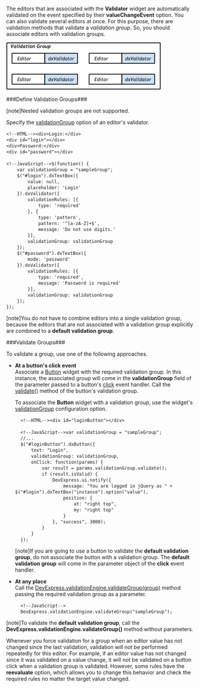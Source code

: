 The editors that are associated with the **Validator** widget are automatically validated on the event specified by their **valueChangeEvent** option. You can also validate several editors at once. For this purpose, there are validation methods that validate a *validation group*. So, you should associate editors with validation groups.

![Validation Group](/images/Common/ValidationGroup.png)

###Define Validation Groups###

[note]Nested validation groups are not supported.

Specify the [validationGroup](/api-reference/10%20UI%20Widgets/dxValidator/1%20Configuration/validationGroup.md '/Documentation/ApiReference/UI_Widgets/dxValidator/Configuration/#validationGroup') option of an editor's validator.

    <!--HTML--><div>Login:</div>
    <div id="login"></div>
    <div>Password:</div>
    <div id="password"></div>

    <!--JavaScript-->$(function() {
        var validationGroup = "sampleGroup";
        $("#login").dxTextBox({
            value: null,
            placeholder: 'Login'
        }).dxValidator({
            validationRules: [{
                type: 'required'
            }, {
                type: 'pattern',
                pattern: '^[a-zA-Z]+$',
                message: 'Do not use digits.'
            }],
            validationGroup: validationGroup
        });
        $("#password").dxTextBox({
            mode: 'password'
        }).dxValidator({
            validationRules: [{
                type: 'required',
                message: 'Password is required'
            }],
            validationGroup: validationGroup
        });
    });

[note]You do not have to combine editors into a single validation group, because the editors that are not associated with a validation group explicitly are combined to a **default validation group**.

###Validate Groups###

To validate a group, use one of the following approaches.

- **At a button's click event**  
    Associate a [Button](/api-reference/10%20UI%20Widgets/dxButton '/Documentation/ApiReference/UI_Widgets/dxButton/') widget with the required validation group. In this instance, the associated group will come in the **validationGroup** field of the parameter passed to a button's [click](/api-reference/10%20UI%20Widgets/dxButton/4%20Events/click.md '/Documentation/ApiReference/UI_Widgets/dxButton/Events/#click') event handler. Call the [validate()](/api-reference/10%20UI%20Widgets/dxValidationGroup/3%20Methods/validate().md '/Documentation/ApiReference/UI_Widgets/dxValidationGroup/Methods/#validate') method of the button's validation group.

    To associate the **Button** widget with a validation group, use the widget's [validationGroup](/api-reference/10%20UI%20Widgets/dxButton/1%20Configuration/validationGroup.md '/Documentation/ApiReference/UI_Widgets/dxButton/Configuration/#validationGroup') configuration option.

        <!--HTML--><div id="loginButton"></div>

        <!--JavaScript-->var validationGroup = "sampleGroup";
        //...
        $("#loginButton").dxButton({
            text: "Login",
            validationGroup: validationGroup,
            onClick: function(params) {
                var result = params.validationGroup.validate();
                if (result.isValid) {
                    DevExpress.ui.notify({
                        message: "You are logged in jQuery as " + $("#login").dxTextBox("instance").option("value"),
                        position: {
                            at: "right top",
                            my: "right top"
                        }
                    }, "success", 3000);
                }
            }
        });

    [note]If you are going to use a button to validate the **default validation group**, do not associate the button with a validation group. The **default validation group** will come in the parameter object of the **click** event handler.

- **At any place**  
    Call the [DevExpress.validationEngine.validateGroup(group)](/api-reference/50%20Common/utils/validationEngine/3%20Methods/validateGroup(group).md '/Documentation/ApiReference/Common/Utils/validationEngine/Methods/#validateGroupgroup') method passing the required validation group as a parameter.

        <!--JavaScript-->
        DevExpress.validationEngine.validateGroup("sampleGroup");


[note]To validate the **default validation group**, call the **DevExpress.validationEngine.validateGroup()** method without parameters.

Whenever you force validation for a group when an editor value has not changed since the last validation, validation will not be performed repeatedly for this editor. For example, if an editor value has not changed since it was validated on a value change, it will not be validated on a button click when a validation group is validated. However, some rules have the **reevaluate** option, which allows you to change this behavior and check the required rules no matter the target value changed.